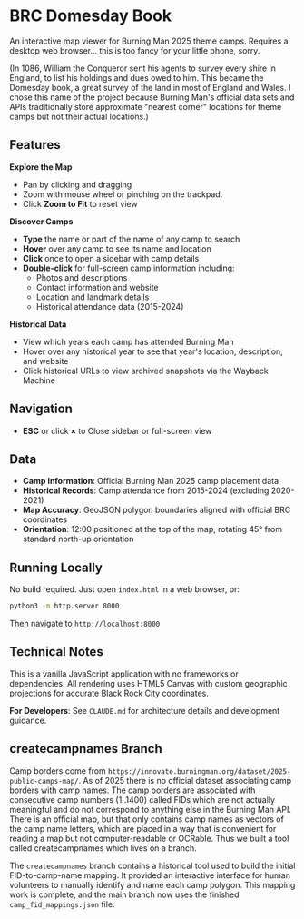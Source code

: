 # BRC Domesday Book

An interactive map viewer for Burning Man 2025 theme camps. Requires a desktop web browser... this is too fancy for your little phone, sorry.

(In 1086, William the Conqueror sent his agents to survey every shire in England, to list his holdings and dues owed to him. This became the Domesday book, a great survey of the land in most of England and Wales. I chose this name of the project because Burning Man's official data sets and APIs traditionally store approximate "nearest corner" locations for theme camps but not their actual locations.)

## Features

**Explore the Map**
- Pan by clicking and dragging
- Zoom with mouse wheel or pinching on the trackpad.
- Click **Zoom to Fit** to reset view

**Discover Camps**
- **Type** the name or part of the name of any camp to search
- **Hover** over any camp to see its name and location
- **Click** once to open a sidebar with camp details
- **Double-click** for full-screen camp information including:
  - Photos and descriptions
  - Contact information and website
  - Location and landmark details
  - Historical attendance data (2015-2024)

**Historical Data**
- View which years each camp has attended Burning Man
- Hover over any historical year to see that year's location, description, and website
- Click historical URLs to view archived snapshots via the Wayback Machine

## Navigation

- **ESC** or click **×** to Close sidebar or full-screen view

## Data

- **Camp Information**: Official Burning Man 2025 camp placement data
- **Historical Records**: Camp attendance from 2015-2024 (excluding 2020-2021)
- **Map Accuracy**: GeoJSON polygon boundaries aligned with official BRC coordinates
- **Orientation**: 12:00 positioned at the top of the map, rotating 45° from standard north-up orientation

## Running Locally

No build required. Just open `index.html` in a web browser, or:

```bash
python3 -m http.server 8000
```

Then navigate to `http://localhost:8000`

## Technical Notes

This is a vanilla JavaScript application with no frameworks or dependencies. All rendering uses HTML5 Canvas with custom geographic projections for accurate Black Rock City coordinates.

**For Developers**: See `CLAUDE.md` for architecture details and development guidance.

## createcampnames Branch

Camp borders come from `https://innovate.burningman.org/dataset/2025-public-camps-map/`. As of 2025 there is no official dataset associating camp borders with camp names. The camp borders are associated with consecutive camp numbers (1..1400) called FIDs which are not actually meaningful and do not correspond to anything else in the Burning Man API. There is an official map, but that only contains camp names as vectors of the camp name letters, which are placed in a way that is convenient for reading a map but not computer-readable or OCRable. Thus we built a tool called createcampnames which lives on a branch.

The `createcampnames` branch contains a historical tool used to build the initial FID-to-camp-name mapping. It provided an interactive interface for human volunteers to manually identify and name each camp polygon. This mapping work is complete, and the main branch now uses the finished `camp_fid_mappings.json` file.